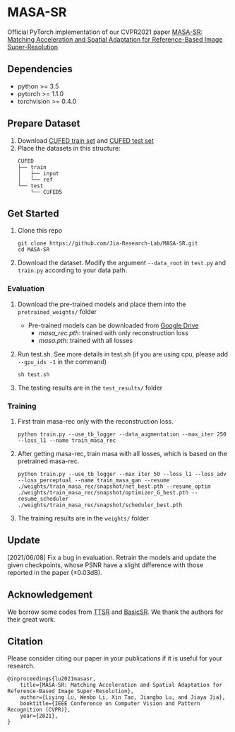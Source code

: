 # MASA-SR
Official PyTorch implementation of our CVPR2021 paper [MASA-SR: Matching Acceleration and Spatial Adaptation for Reference-Based Image Super-Resolution](https://arxiv.org/abs/2106.02299)



## Dependencies
* python >= 3.5
* pytorch >= 1.1.0
* torchvision >= 0.4.0

## Prepare Dataset 
1. Download [CUFED train set](https://drive.google.com/drive/folders/1hGHy36XcmSZ1LtARWmGL5OK1IUdWJi3I) and [CUFED test set](https://drive.google.com/file/d/1Fa1mopExA9YGG1RxrCZZn7QFTYXLx6ph/view)
1. Place the datasets in this structure:
    ```
    CUFED
    ├── train
    │   ├── input
    │   └── ref 
    └── test
        └── CUFED5  
    ```
## Get Started
1. Clone this repo
    ```
    git clone https://github.com/Jia-Research-Lab/MASA-SR.git
    cd MASA-SR
    ```
1. Download the dataset. Modify the argument `--data_root` in `test.py` and `train.py` according to your data path.
### Evaluation
1. Download the pre-trained models and place them into the `pretrained_weights/` folder

    * Pre-trained models can be downloaded from [Google Drive](https://drive.google.com/drive/folders/1O9Y4UK1PFoFKOsYTQqcQJCA_VvBWp29N?usp=sharing)
        * *masa_rec.pth*: trained with only reconstruction loss
        * *masa.pth*: trained with all losses
1. Run test.sh. See more details in test.sh (if you are using cpu, please add `--gpu_ids -1` in the command)
    ```
    sh test.sh
    ```
1. The testing results are in the `test_results/` folder

### Training
1. First train masa-rec only with the reconstruction loss.
    ```
    python train.py --use_tb_logger --data_augmentation --max_iter 250 --loss_l1 --name train_masa_rec
    ```
1. After getting masa-rec, train masa with all losses, which is based on the pretrained masa-rec.
    ```
    python train.py --use_tb_logger --max_iter 50 --loss_l1 --loss_adv --loss_perceptual --name train_masa_gan --resume ./weights/train_masa_rec/snapshot/net_best.pth --resume_optim ./weights/train_masa_rec/snapshot/optimizer_G_best.pth --resume_scheduler ./weights/train_masa_rec/snapshot/scheduler_best.pth
    ```
1. The training results are in the `weights/` folder

## Update
[2021/06/08] Fix a bug in evaluation. Retrain the models and update the given checkpoints, whose PSNR have a slight difference with those reported in the paper (±0.03dB).

## Acknowledgement
We borrow some codes from [TTSR](https://github.com/researchmm/TTSR) and [BasicSR](https://github.com/xinntao/BasicSR). We thank the authors for their great work.

## Citation

Please consider citing our paper in your publications if it is useful for your research.
```
@inproceedings{lu2021masasr,
    title={MASA-SR: Matching Acceleration and Spatial Adaptation for Reference-Based Image Super-Resolution},
    author={Liying Lu, Wenbo Li, Xin Tao, Jiangbo Lu, and Jiaya Jia},
    booktitle={IEEE Conference on Computer Vision and Pattern Recognition (CVPR)},
    year={2021},
}
```
